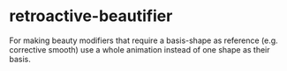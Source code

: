 # retroactive-beautifier
For making beauty modifiers that require a basis-shape as reference (e.g. corrective smooth) use a whole animation instead of one shape as their basis.
